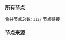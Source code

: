 ### 所有节点
合并节点总数: `1127`
[节点链接](https://raw.githubusercontent.com/rzhy1/11/master/sub/sub_merge_base64.txt)

### 节点来源
